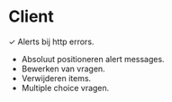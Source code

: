 # Client
✓ Alerts bij http errors.
- Absoluut positioneren alert messages.
- Bewerken van vragen.
- Verwijderen items.
- Multiple choice vragen.